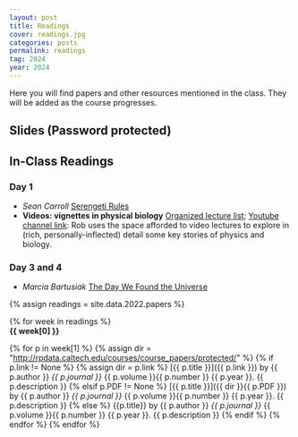 ```yaml
---
layout: post
title: Readings
cover: readings.jpg
categories: posts
permalink: readings
tag: 2024
year: 2024
---
```

Here you will find papers and other resources mentioned in the class. They will be added as the course progresses.

## Slides (Password protected)


## In-Class Readings
### Day 1
* *Sean Carroll* [Serengeti Rules](https://www.google.fr/books/edition/The_Serengeti_Rules/uyn-EAAAQBAJ?hl=fr&gbpv=0)
* **Videos: vignettes in physical biology** [Organized lecture list](http://www.rpgroup.caltech.edu/aph161/syllabus); [Youtube channel link](https://www.youtube.com/channel/UCnYEe45w6F4G3AEYCyNHMWg/videos): Rob uses the space afforded to video lectures to explore in (rich, personally-inflected) detail some key stories of physics and biology.

### Day 3 and 4
* *Marcia Bartusiak* [The Day We Found the Universe](https://books.google.bj/books/about/The_Day_We_Found_the_Universe.html?hl=fr&id=7XojzXh4_KEC)


{% assign readings = site.data.2022.papers %}

{% for week in readings %}
<span style="display: block; font-weight: 500"> <b>{{ week[0] }}</b></span>

{% for p in week[1] %}
{% assign dir = "http://rpdata.caltech.edu/courses/course_papers/protected/" %}
{% if p.link != None %}
{% assign dir = p.link %}
[{{ p.title }}]({{ p.link }}) by {{ p.author }} *{{ p.journal }}* {{ p.volume }}{{ p.number }} {{ p.year }}. {{ p.description }}
{% elsif p.PDF != None %}
[{{ p.title }}]({{ dir }}{{ p.PDF }}) by {{ p.author }} *{{ p.journal }}* {{ p.volume }}{{ p.number }} {{ p.year }}. {{ p.description }}
{% else %}
{{p.title}} by {{ p.author }} *{{ p.journal }}* {{ p.volume }}{{ p.number }} {{ p.year }}. {{ p.description }}
{% endif %}
{% endfor %}
{% endfor %}
